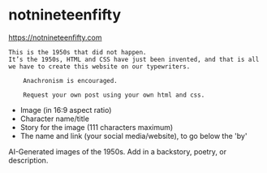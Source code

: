 # notnineteenfifty

https://notnineteenfifty.com

    This is the 1950s that did not happen.
    It’s the 1950s, HTML and CSS have just been invented, and that is all we have to create this website on our typewriters.

        Anachronism is encouraged.
            
        Request your own post using your own html and css.

 <ul>
            <li>Image (in 16:9 aspect ratio)</li>
            <li>Character name/title</li>
            <li>Story for the image (111 characters maximum)</li>
            <li>The name and link (your social media/website), to go below the 'by'</li>
</ul>

AI-Generated images of the 1950s. Add in a backstory, poetry, or description.
